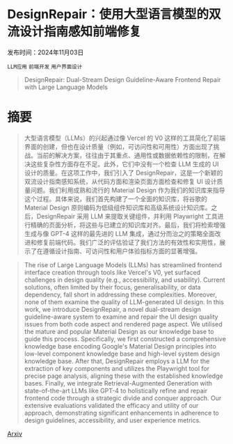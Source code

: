 # DesignRepair：使用大型语言模型的双流设计指南感知前端修复

发布时间：2024年11月03日

`LLM应用` `前端开发` `用户界面设计`

> DesignRepair: Dual-Stream Design Guideline-Aware Frontend Repair with Large Language Models

# 摘要

> 大型语言模型（LLMs）的兴起通过像 Vercel 的 V0 这样的工具简化了前端界面的创建，但也在设计质量（例如，可访问性和可用性）方面出现了挑战。当前的解决方案，往往由于其重点、通用性或数据依赖性的限制，在解决这些复杂性方面存在不足。此外，它们中没有一个检查 LLM 生成的 UI 设计的质量。在这项工作中，我们引入了 DesignRepair，这是一个新颖的双流设计指南感知系统，从代码方面和渲染页面方面检查和修复 UI 设计质量问题。我们利用成熟和流行的 Material Design 作为我们的知识库来指导这个过程。具体来说，我们首先构建了一个全面的知识库，将谷歌的 Material Design 原则编码为低级组件知识库和高级系统设计知识库。之后，DesignRepair 采用 LLM 来提取关键组件，并利用 Playwright 工具进行精确的页面分析，将这些与已建立的知识库对齐。最后，我们将检索增强生成与像 GPT-4 这样的最先进的 LLM 集成，通过分而治之的策略全面改进和修复前端代码。我们广泛的评估验证了我们方法的有效性和实用性，展示了在遵循设计指南、可访问性和用户体验指标方面的显著增强。

> The rise of Large Language Models (LLMs) has streamlined frontend interface creation through tools like Vercel's V0, yet surfaced challenges in design quality (e.g., accessibility, and usability). Current solutions, often limited by their focus, generalisability, or data dependency, fall short in addressing these complexities. Moreover, none of them examine the quality of LLM-generated UI design. In this work, we introduce DesignRepair, a novel dual-stream design guideline-aware system to examine and repair the UI design quality issues from both code aspect and rendered page aspect. We utilised the mature and popular Material Design as our knowledge base to guide this process. Specifically, we first constructed a comprehensive knowledge base encoding Google's Material Design principles into low-level component knowledge base and high-level system design knowledge base. After that, DesignRepair employs a LLM for the extraction of key components and utilizes the Playwright tool for precise page analysis, aligning these with the established knowledge bases. Finally, we integrate Retrieval-Augmented Generation with state-of-the-art LLMs like GPT-4 to holistically refine and repair frontend code through a strategic divide and conquer approach. Our extensive evaluations validated the efficacy and utility of our approach, demonstrating significant enhancements in adherence to design guidelines, accessibility, and user experience metrics.

[Arxiv](https://arxiv.org/abs/2411.01606)